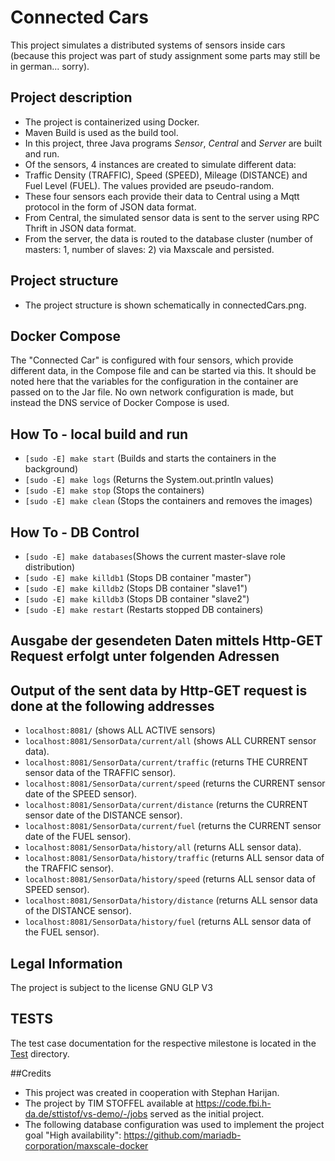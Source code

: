 # Connected Cars
This project simulates a distributed systems of sensors inside cars (because this project was part of study assignment some parts may still be in german... sorry).

## Project description
- The project is containerized using Docker.
- Maven Build is used as the build tool.
- In this project, three Java programs *Sensor*, *Central* and *Server* are built and run. 
- Of the sensors, 4 instances are created to simulate different data:
- Traffic Density (TRAFFIC), Speed (SPEED), Mileage (DISTANCE) and Fuel Level (FUEL).  The values provided are pseudo-random.
- These four sensors each provide their data to Central using a Mqtt protocol in the form of JSON data format.
- From Central, the simulated sensor data is sent to the server using RPC Thrift in JSON data format.
- From the server, the data is routed to the database cluster (number of masters: 1, number of slaves: 2) via Maxscale and persisted.

## Project structure
- The project structure is shown schematically in connectedCars.png.

## Docker Compose
The "Connected Car" is configured with four sensors, which provide different data, 
in the Compose file and can be started via this.
It should be noted here that the variables for the configuration in the container are passed on to the Jar file.
No own network configuration is made, but instead the DNS service of Docker Compose is used.

## How To - local build and run
- `[sudo -E] make start` (Builds and starts the containers in the background)
- `[sudo -E] make logs` (Returns the System.out.println values)
- `[sudo -E] make stop` (Stops the containers)
- `[sudo -E] make clean` (Stops the containers and removes the images)

## How To - DB Control
- `[sudo -E] make databases`(Shows the current master-slave role distribution)
- `[sudo -E] make killdb1` (Stops DB container "master")
- `[sudo -E] make killdb2` (Stops DB container "slave1")
- `[sudo -E] make killdb3` (Stops DB container "slave2")
- `[sudo -E] make restart` (Restarts stopped DB containers)

## Ausgabe der gesendeten Daten mittels Http-GET Request erfolgt unter folgenden Adressen
## Output of the sent data by Http-GET request is done at the following addresses
- `localhost:8081/` (shows ALL ACTIVE sensors)
- `localhost:8081/SensorData/current/all` (shows ALL CURRENT sensor data).
- `localhost:8081/SensorData/current/traffic` (returns THE CURRENT sensor data of the TRAFFIC sensor).
- `localhost:8081/SensorData/current/speed` (returns the CURRENT sensor date of the SPEED sensor).
- `localhost:8081/SensorData/current/distance` (returns the CURRENT sensor date of the DISTANCE sensor).
- `localhost:8081/SensorData/current/fuel` (returns the CURRENT sensor date of the FUEL sensor).
- `localhost:8081/SensorData/history/all` (returns ALL sensor data).
- `localhost:8081/SensorData/history/traffic` (returns ALL sensor data of the TRAFFIC sensor).
- `localhost:8081/SensorData/history/speed` (returns ALL sensor data of SPEED sensor).
- `localhost:8081/SensorData/history/distance` (returns ALL sensor data of the DISTANCE sensor).
- `localhost:8081/SensorData/history/fuel` (returns ALL sensor data of the FUEL sensor).

## Legal Information
The project is subject to the license GNU GLP V3

## TESTS
The test case documentation for the respective milestone is located in the [Test](Test) directory.

##Credits 
- This project was created in cooperation with Stephan Harijan.
- The project by TIM STOFFEL available at https://code.fbi.h-da.de/sttistof/vs-demo/-/jobs served as the initial project.
- The following database configuration was used to implement the project goal "High availability": https://github.com/mariadb-corporation/maxscale-docker